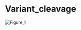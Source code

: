 # Variant_cleavage
![Figure_1](https://user-images.githubusercontent.com/11457928/162642200-8be74667-a006-443e-bfe3-a483b80a84eb.png)
